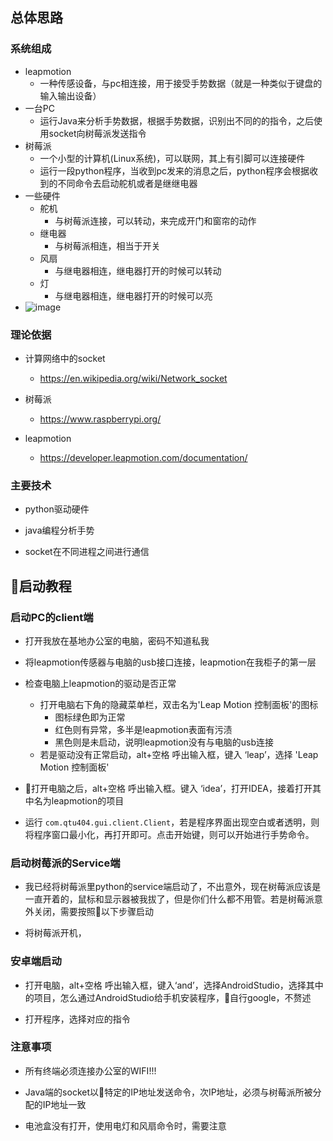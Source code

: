 ## 总体思路
### 系统组成
+ leapmotion
    + 一种传感设备，与pc相连接，用于接受手势数据（就是一种类似于键盘的输入输出设备）
+ 一台PC
    + 运行Java来分析手势数据，根据手势数据，识别出不同的的指令，之后使用socket向树莓派发送指令 
+ 树莓派
    + 一个小型的计算机(Linux系统)，可以联网，其上有引脚可以连接硬件
    + 运行一段python程序，当收到pc发来的消息之后，python程序会根据收到的不同命令去启动舵机或者是继继电器
+ 一些硬件
    + 舵机
        + 与树莓派连接，可以转动，来完成开门和窗帘的动作
    + 继电器
        + 与树莓派相连，相当于开关
    + 风扇
        + 与继电器相连，继电器打开的时候可以转动
    + 灯
        +  与继电器相连，继电器打开的时候可以亮
+ ![image](http://www.qtu404.com/imageLib/github/xtkjyl.png)


### 理论依据
+ 计算网络中的socket 
    + https://en.wikipedia.org/wiki/Network_socket

+ 树莓派
    + https://www.raspberrypi.org/

+ leapmotion
    + https://developer.leapmotion.com/documentation/

### 主要技术
+ python驱动硬件

+ java编程分析手势

+ socket在不同进程之间进行通信


## 启动教程
### 启动PC的client端
+ 打开我放在基地办公室的电脑，密码不知道私我


+ 将leapmotion传感器与电脑的usb接口连接，leapmotion在我柜子的第一层

+ 检查电脑上leapmotion的驱动是否正常
    + 打开电脑右下角的隐藏菜单栏，双击名为'Leap Motion 控制面板'的图标
        + 图标绿色即为正常
        + 红色则有异常，多半是leapmotion表面有污渍
        + 黑色则是未启动，说明leapmotion没有与电脑的usb连接
    + 若是驱动没有正常启动，alt+空格 呼出输入框，键入 ‘leap’，选择 'Leap Motion 控制面板'

+ 打开电脑之后，alt+空格 呼出输入框。键入 ‘idea’，打开IDEA，接着打开其中名为leapmotion的项目

+ 运行 `com.qtu404.gui.client.Client`，若是程序界面出现空白或者透明，则将程序窗口最小化，再打开即可。点击开始键，则可以开始进行手势命令。

### 启动树莓派的Service端
+ 我已经将树莓派里python的service端启动了，不出意外，现在树莓派应该是一直开着的，鼠标和显示器被我拔了，但是你们什么都不用管。若是树莓派意外关闭，需要按照以下步骤启动

+ 将树莓派开机，

### 安卓端启动
+ 打开电脑，alt+空格 呼出输入框，键入‘and’，选择AndroidStudio，选择其中的项目，怎么通过AndroidStudio给手机安装程序，自行google，不赘述

+ 打开程序，选择对应的指令

### 注意事项
+ 所有终端必须连接办公室的WIFI!!!

+ Java端的socket以特定的IP地址发送命令，次IP地址，必须与树莓派所被分配的IP地址一致

+ 电池盒没有打开，使用电灯和风扇命令时，需要注意